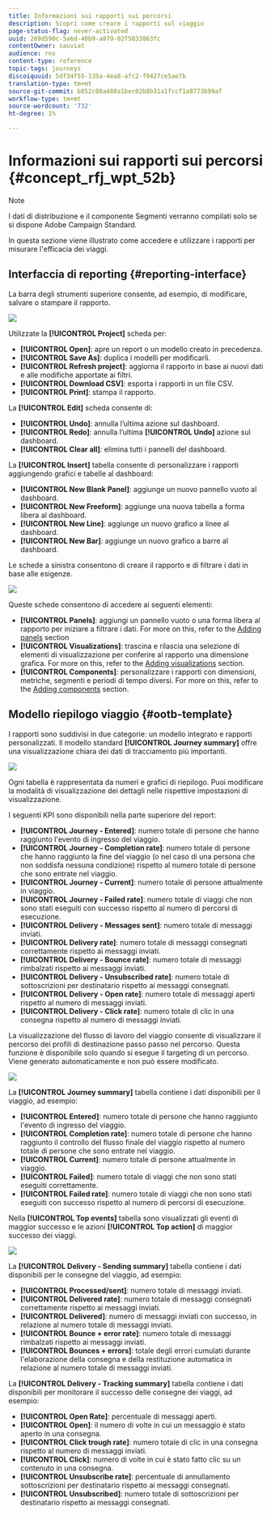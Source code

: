 ```yaml
---
title: Informazioni sui rapporti sui percorsi
description: Scopri come creare i rapporti sul viaggio
page-status-flag: never-activated
uuid: 269d590c-5a6d-40b9-a879-02f5033863fc
contentOwner: sauviat
audience: rns
content-type: reference
topic-tags: journeys
discoiquuid: 5df34f55-135a-4ea8-afc2-f9427ce5ae7b
translation-type: tm+mt
source-git-commit: b852c08a488a1bec02b8b31a1fccf1a8773b99af
workflow-type: tm+mt
source-wordcount: '732'
ht-degree: 1%

---
```



# Informazioni sui rapporti sui percorsi {#concept_rfj_wpt_52b}

>[!NOTE]
>
>I dati di distribuzione e il componente Segmenti verranno compilati solo se si dispone  Adobe Campaign Standard.

In questa sezione viene illustrato come accedere e utilizzare i rapporti per misurare l&#39;efficacia dei viaggi.

## Interfaccia di reporting {#reporting-interface}

La barra degli strumenti superiore consente, ad esempio, di modificare, salvare o stampare il rapporto.

![](../assets/dynamic_report_toolbar.png)

Utilizzate la **[!UICONTROL Project]** scheda per:

* **[!UICONTROL Open]**: apre un report o un modello creato in precedenza.
* **[!UICONTROL Save As]**: duplica i modelli per modificarli.
* **[!UICONTROL Refresh project]**: aggiorna il rapporto in base ai nuovi dati e alle modifiche apportate ai filtri.
* **[!UICONTROL Download CSV]**: esporta i rapporti in un file CSV.
* **[!UICONTROL Print]**: stampa il rapporto.

La **[!UICONTROL Edit]** scheda consente di:

* **[!UICONTROL Undo]**: annulla l’ultima azione sul dashboard.
* **[!UICONTROL Redo]**: annulla l’ultima **[!UICONTROL Undo]** azione sul dashboard.
* **[!UICONTROL Clear all]**: elimina tutti i pannelli del dashboard.

La **[!UICONTROL Insert]** tabella consente di personalizzare i rapporti aggiungendo grafici e tabelle al dashboard:

* **[!UICONTROL New Blank Panel]**: aggiunge un nuovo pannello vuoto al dashboard.
* **[!UICONTROL New Freeform]**: aggiunge una nuova tabella a forma libera al dashboard.
* **[!UICONTROL New Line]**: aggiunge un nuovo grafico a linee al dashboard.
* **[!UICONTROL New Bar]**: aggiunge un nuovo grafico a barre al dashboard.

Le schede a sinistra consentono di creare il rapporto e di filtrare i dati in base alle esigenze.

![](../assets/dynamic_report_interface.png)

Queste schede consentono di accedere ai seguenti elementi:

* **[!UICONTROL Panels]**: aggiungi un pannello vuoto o una forma libera al rapporto per iniziare a filtrare i dati. For more on this, refer to the [Adding panels](../reporting/creating-your-journey-reports.md#adding-panels) section
* **[!UICONTROL Visualizations]**: trascina e rilascia una selezione di elementi di visualizzazione per conferire al rapporto una dimensione grafica. For more on this, refer to the [Adding visualizations](../reporting/creating-your-journey-reports.md#adding-visualizations) section.
* **[!UICONTROL Components]**: personalizzare i rapporti con dimensioni, metriche, segmenti e periodi di tempo diversi. For more on this, refer to the [Adding components](../reporting/creating-your-journey-reports.md#adding-components) section.

## Modello riepilogo viaggio {#ootb-template}

I rapporti sono suddivisi in due categorie: un modello integrato e rapporti personalizzati.
Il modello standard **[!UICONTROL Journey summary]** offre una visualizzazione chiara dei dati di tracciamento più importanti.

![](../assets/dynamic_report_journey_8.png)

Ogni tabella è rappresentata da numeri e grafici di riepilogo. Puoi modificare la modalità di visualizzazione dei dettagli nelle rispettive impostazioni di visualizzazione.

I seguenti KPI sono disponibili nella parte superiore del report:

* **[!UICONTROL Journey - Entered]**: numero totale di persone che hanno raggiunto l&#39;evento di ingresso del viaggio.
* **[!UICONTROL Journey - Completion rate]**: numero totale di persone che hanno raggiunto la fine del viaggio (o nel caso di una persona che non soddisfa nessuna condizione) rispetto al numero totale di persone che sono entrate nel viaggio.
* **[!UICONTROL Journey - Current]**: numero totale di persone attualmente in viaggio.
* **[!UICONTROL Journey - Failed rate]**: numero totale di viaggi che non sono stati eseguiti con successo rispetto al numero di percorsi di esecuzione.
* **[!UICONTROL Delivery - Messages sent]**: numero totale di messaggi inviati.
* **[!UICONTROL Delivery rate]**: numero totale di messaggi consegnati correttamente rispetto ai messaggi inviati.
* **[!UICONTROL Delivery - Bounce rate]**: numero totale di messaggi rimbalzati rispetto ai messaggi inviati.
* **[!UICONTROL Delivery - Unsubscribed rate]**: numero totale di sottoscrizioni per destinatario rispetto ai messaggi consegnati.
* **[!UICONTROL Delivery - Open rate]**: numero totale di messaggi aperti rispetto al numero di messaggi inviati.
* **[!UICONTROL Delivery - Click rate]**: numero totale di clic in una consegna rispetto al numero di messaggi inviati.

La visualizzazione del flusso di lavoro del viaggio consente di visualizzare il percorso dei profili di destinazione passo passo nel percorso. Questa funzione è disponibile solo quando si esegue il targeting di un percorso. Viene generato automaticamente e non può essere modificato.

![](../assets/dynamic_report_journey_10.png)

La **[!UICONTROL Journey summary]** tabella contiene i dati disponibili per il viaggio, ad esempio:

* **[!UICONTROL Entered]**: numero totale di persone che hanno raggiunto l&#39;evento di ingresso del viaggio.
* **[!UICONTROL Completion rate]**: numero totale di persone che hanno raggiunto il controllo del flusso finale del viaggio rispetto al numero totale di persone che sono entrate nel viaggio.
* **[!UICONTROL Current]**: numero totale di persone attualmente in viaggio.
* **[!UICONTROL Failed]**: numero totale di viaggi che non sono stati eseguiti correttamente.
* **[!UICONTROL Failed rate]**: numero totale di viaggi che non sono stati eseguiti con successo rispetto al numero di percorsi di esecuzione.

Nella **[!UICONTROL Top events]** tabella sono visualizzati gli eventi di maggior successo e le azioni **[!UICONTROL Top action]** di maggior successo dei viaggi.

![](../assets/dynamic_report_journey_11.png)

La **[!UICONTROL Delivery - Sending summary]** tabella contiene i dati disponibili per le consegne del viaggio, ad esempio:

* **[!UICONTROL Processed/sent]**: numero totale di messaggi inviati.
* **[!UICONTROL Delivered rate]**: numero totale di messaggi consegnati correttamente rispetto ai messaggi inviati.
* **[!UICONTROL Delivered]**: numero di messaggi inviati con successo, in relazione al numero totale di messaggi inviati.
* **[!UICONTROL Bounce + error rate]**: numero totale di messaggi rimbalzati rispetto ai messaggi inviati.
* **[!UICONTROL Bounces + errors]**: totale degli errori cumulati durante l&#39;elaborazione della consegna e della restituzione automatica in relazione al numero totale di messaggi inviati.

La **[!UICONTROL Delivery - Tracking summary]** tabella contiene i dati disponibili per monitorare il successo delle consegne dei viaggi, ad esempio:

* **[!UICONTROL Open Rate]**: percentuale di messaggi aperti.
* **[!UICONTROL Open]**: il numero di volte in cui un messaggio è stato aperto in una consegna.
* **[!UICONTROL Click trough rate]**: numero totale di clic in una consegna rispetto al numero di messaggi inviati.
* **[!UICONTROL Click]**: numero di volte in cui è stato fatto clic su un contenuto in una consegna.
* **[!UICONTROL Unsubscribe rate]**: percentuale di annullamento sottoscrizioni per destinatario rispetto ai messaggi consegnati.
* **[!UICONTROL Unsubscribed]**: numero totale di sottoscrizioni per destinatario rispetto ai messaggi consegnati.
